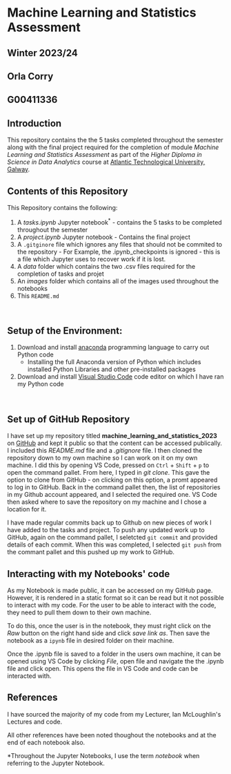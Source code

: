 # Machine Learning and Statistics Assessment 
## Winter 2023/24


## Orla Corry
## G00411336


## Introduction

This repository contains the the 5 tasks completed throughout the semester along with the final project required for the completion of module *Machine Learning and Statistics Assessment* as part of the *Higher Diploma in Science in Data Analytics* course at [Atlantic Technological University, Galway](https://www.atu.ie/about-atu/campus-locations/atu-galway-city).
</br>

## Contents of this Repository

This Repository contains the following:
1. A *tasks.ipynb* Jupyter notebook<sup>*</sup> - contains the 5 tasks to be completed throughout the semester
2. A *project.ipynb* Jupyter notebook - Contains the final project 
3. A ``.gitginore`` file which ignores any files that should not be commited to the repository 
        - For Example, the .ipynb_checkpoints is ignored - this is a file which Jupyter uses to recover work if it is lost.
4. A *data* folder which contains the two .csv files required for the completion of tasks and projet
5. An *images* folder which contains all of the images used throughout the notebooks 
6. This ``README.md`` 
</br>

## Setup of the Environment:

1. Download and install [anaconda](https://www.anaconda.com/download) programming language to carry out Python code 
    - Installing the full Anaconda version of Python which includes installed Python Libraries and  other           pre-installed packages 
2.  Download and install [Visual Studio Code](https://code.visualstudio.com/download) code editor on which I have ran my Python code
</br>

## Set up of GitHub Repository

I have set up my repository titled **machine_learning_and_statistics_2023** on [GitHub](https://github.com/) and kept it public so that the content can be accessed publically. I included this *README.md* file and a *.gitignore* file. 
I then cloned the repository down to my own machine so I can work on it on my own machine. I did this by opening VS Code, pressed on ``Ctrl`` + ``Shift`` + ``p`` to open the command pallet. From here, I typed in *git clone*. This gave the option to clone from GitHub - on clicking on this option, a promt appeared to log in to GitHub. Back in the command pallet then, the list of repositories in my Github account appeared, and I selected the required one. VS Code then asked where to save the repository on my machine and I chose a location for it. 

 I have made regular commits back up to Github on new pieces of work I have added to the tasks and project. To push any updated work up to GitHub, again on the command pallet, I seletcted ``git commit`` and provided details of each commit. When this was completed, I selected ``git push`` from the commant pallet and this pushed up my work to GitHub. 
</br>

## Interacting with my Notebooks' code

As my Notebook is made public, it can be accessed on my GitHub page. However, it is rendered in a static format so it can be read but it not possible to interact with my code. For the user to be able to interact with the code, they need to pull them down to their own machine. 

To do this, once the user is in the notebook, they must right click on the *Raw* button on the right hand side and click *save link as*. Then save the notebook as a ``ipynb`` file in desired folder on their machine.

Once the .ipynb file is saved to a folder in the users own machine, it can be opened using VS Code by clicking *File*, open file and navigate the the .ipynb file and click open. This opens the file in  VS Code and code can be interacted with. 
</br>

## References

I have sourced the majority of my code from my Lecturer, Ian McLoughlin's Lectures and code.

All other references have been noted thoughout the notebooks and at the end of each notebook also.


\*Throughout the Jupyter Notebooks, I use the term *notebook* when referring to the Jupyter Notebook.



